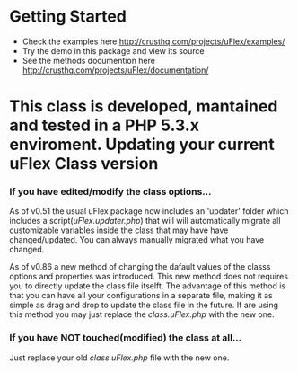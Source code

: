 Getting Started
=========================

* Check the examples here <http://crusthq.com/projects/uFlex/examples/>
* Try the demo in this package and view its source
* See the methods documention here <http://crusthq.com/projects/uFlex/documentation/>

This class is developed, mantained and tested in a **PHP 5.3.x** enviroment.
Updating your current uFlex Class version
====================================

### If you have edited/modify the class options...

	
As of v0.51 the usual uFlex package now includes an 'updater' folder which includes a script(*uFlex.updater.php*) that will
will automatically migrate all customizable variables inside the class that may have have changed/updated. You can always 
manually migrated what you have changed.

As of v0.86 a new method of changing the dafault values of the classs options and properties was introduced. This new method 
does not requires you to directly update the class file itselft. The advantage of this method is that you can have all your
configurations in a separate file, making it as simple as drag and drop to update the class file in the future. If are using 
this method you may just replace the *class.uFlex.php* with the new one.
	
	
### If you have NOT touched(modified) the class at all...
	
Just replace your old *class.uFlex.php* file with the new one.
